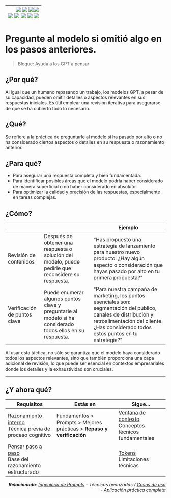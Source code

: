 <div align=right>

|[![](https://img.shields.io/badge/-Inicio-FFF?style=flat&logo=Emlakjet&logoColor=black)](/README.md) [![](https://img.shields.io/badge/-Introducción-FFF?style=flat&logo=abbrobotstudio&logoColor=black)](/documentos/intro.md) [![](https://img.shields.io/badge/-Panorámica-FFF?style=flat&logo=openstreetmap&logoColor=black)](/documentos/panoramica.md)[![](https://img.shields.io/badge/-Modelos_de_lenguaje-FFF?style=flat&logo=LiveChat&logoColor=black)](/documentos/LLMs.md)<br>  [![](https://img.shields.io/badge/-Prompts-FFF?style=flat&logo=Proton&logoColor=black)](/documentos/prompts/README.md) [![](https://img.shields.io/badge/-Ing,_de_prompts-FFF?style=flat&logo=googleearthengine&logoColor=black)](/documentos/ingenieriaDePrompts/README.md) [![](https://img.shields.io/badge/-Patrones-FFF?style=flat&logo=textpattern&logoColor=black)](/documentos/ingenieriaDePrompts/patrones/README.md) [![](https://img.shields.io/badge/8vP-FFF?style=flat&logo=v8&logoColor=black)](/documentos/prompts/mejoresPracticas/8virtudesDelPrompting.md) [![](https://img.shields.io/badge/-Casos_de_uso-FFF?style=flat&logo=gitbook&logoColor=black)](/documentos/casosDeUso/README.md)|
|-:|

</div>

# Pregunte al modelo si omitió algo en los pasos anteriores.

> Bloque: Ayuda a los GPT a pensar

## ¿Por qué?

Al igual que un humano repasando un trabajo, los modelos GPT, a pesar de su capacidad, pueden omitir detalles o aspectos relevantes en sus respuestas iniciales. Es útil emplear una revisión iterativa para asegurarse de que se ha cubierto todo lo necesario.

## ¿Qué?

Se refiere a la práctica de preguntarle al modelo si ha pasado por alto o no ha considerado ciertos aspectos o detalles en su respuesta o razonamiento anterior.

## ¿Para qué?

- Para asegurar una respuesta completa y bien fundamentada.
- Para identificar posibles áreas que el modelo podría haber considerado de manera superficial o no haber considerado en absoluto.
- Para optimizar la calidad y precisión de las respuestas, especialmente en tareas complejas.

## ¿Cómo?

|||Ejemplo|
|-|-|-|
Revisión de contenidos|Después de obtener una respuesta o solución del modelo, puede pedirle que reconsidere su respuesta.|"Has propuesto una estrategia de lanzamiento para nuestro nuevo producto. ¿Hay algún aspecto o consideración que hayas pasado por alto en tu primera propuesta?"
Verificación de puntos clave|Puede enumerar algunos puntos clave y preguntarle al modelo si ha considerado todos ellos en su respuesta.|"Para nuestra campaña de marketing, los puntos esenciales son: segmentación del público, canales de distribución y retroalimentación del cliente. ¿Has considerado todos estos puntos en tu estrategia?"

Al usar esta táctica, no sólo se garantiza que el modelo haya considerado todos los aspectos relevantes, sino que también proporciona una capa adicional de revisión, lo que puede ser esencial en contextos empresariales donde los detalles y la exhaustividad son cruciales.

---

## ¿Y ahora qué?

<div align=right>

|Requisitos|Estás en|Sigue...|
|-|-|-|
|[Razonamiento interno](razonaGPT.md)<br>Técnica previa de proceso cognitivo|Fundamentos > Prompts > Mejores prácticas > **Repaso y verificación**|[Ventana de contexto](../ventanaDeContexto.md)<br>Conceptos técnicos fundamentales
|[Pensar paso a paso](piensaGPT.md)<br>Base del razonamiento estructurado||[Tokens](../tokens.md)<br>Limitaciones técnicas

<i>**Relacionado**: [Ingeniería de Prompts](../../ingenieriaDePrompts/README.md) - Técnicas avanzadas / [Casos de uso](../../casosDeUso/README.md) - Aplicación práctica completa</i>

</div>